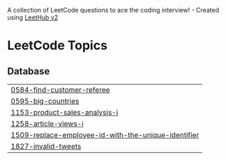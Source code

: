 A collection of LeetCode questions to ace the coding interview! - Created using [LeetHub v2](https://github.com/arunbhardwaj/LeetHub-2.0)
<!---LeetCode Topics Start-->
# LeetCode Topics
## Database
|  |
| ------- |
| [0584-find-customer-referee](https://github.com/ujpjm30/DSA/tree/master/0584-find-customer-referee) |
| [0595-big-countries](https://github.com/ujpjm30/DSA/tree/master/0595-big-countries) |
| [1153-product-sales-analysis-i](https://github.com/ujpjm30/DSA/tree/master/1153-product-sales-analysis-i) |
| [1258-article-views-i](https://github.com/ujpjm30/DSA/tree/master/1258-article-views-i) |
| [1509-replace-employee-id-with-the-unique-identifier](https://github.com/ujpjm30/DSA/tree/master/1509-replace-employee-id-with-the-unique-identifier) |
| [1827-invalid-tweets](https://github.com/ujpjm30/DSA/tree/master/1827-invalid-tweets) |
<!---LeetCode Topics End-->